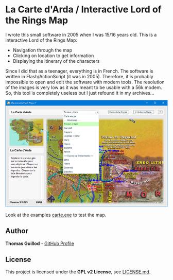 # La Carte d'Arda / Interactive Lord of the Rings Map

I wrote this small software in 2005 when I was 15/16 years old. This is a interactive Lord of the Rings Map:
* Navigation through the map
* Clicking on location to get information
* Displaying the itinerary of the characters

Since I did that as a teenager, everything is in French.
The software is written in Flash/ActionScript (it was in 2005).
Therefore, it is probably impossible to open and edit the software with modern tools.
The resolution of the images is very low as it was meant to be usable with a 56k modem.
So, this tool is completely useless but I just refound it in my archives...

<p float="middle">
    <img src="screenshot.png" width="600">
</p>

Look at the examples [carte.exe](carte.exe) to test the map.

## Author

**Thomas Guillod** - [GitHub Profile](https://github.com/otvam)

## License

This project is licensed under the **GPL v2 License**, see [LICENSE.md](LICENSE.md).
